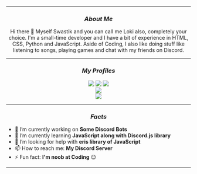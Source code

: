 <!--Copyright 2021 Loki2442 <https://loki2442.github.io/>

Licensed under the Apache License, Version 2.0(the "License");
you may not use this file except in compliance with the License.
You may obtain a copy of the License at

http://www.apache.org/licenses/LICENSE-2.0

Unless required by applicable law or agreed to in writing, software
distributed under the License is distributed on an "AS IS" BASIS,
    WITHOUT WARRANTIES OR CONDITIONS OF ANY KIND, either express or implied.
    See the License for the specific language governing permissions and
limitations under the License.
-->

<hr>
<div align = "center">
    
### <i> About Me</i>
    
Hi there 👋 Myself Swastik and you can call me Loki also, completely your choice. I'm a small-time developer and I have a bit of experience in HTML, CSS, Python and JavaScript. Aside of Coding, I also like doing stuff like listening to songs, playing games and chat with my friends on Discord.
</div>
<div align = "center">
<hr>
  
<!--Current Status-->

### <i> My Profiles </i>

[![](https://img.shields.io/badge/Twitter-profile-%2300acee?style=flat-square&logo=twitter)](https://twitter.com/SwastikofIndia)
[![](https://img.shields.io/badge/Instagram-profile-%23833AB4?style=flat-square&logo=instagram)](https://www.instagram.com/ig_loki2442/) 
[![](https://img.shields.io/badge/Steam-profile-%2366c0f4?style=flat-square&logo=steam)](https://steamcommunity.com/profiles/76561198984209411) 
<br>
[![](https://img.shields.io/badge/Spotify-profile-%231DB954?style=flat-square&logo=spotify)](https://open.spotify.com/user/iixxrn70fbza27p1c6q32fepo)
<br>
[![](https://discord.com/api/guilds/680724849844551715/embed.png?style=banner2)](https://discord.gg/6PETrY4)
<hr>

<!--Factual Information-->

### <i> Facts </i>
</div>

- 🔭 I’m currently working on **Some Discord Bots**
- 🌱 I’m currently learning **JavaScript along with Discord.js library**
- 🤔 I’m looking for help with **eris library of JavaScript**
- 📫 How to reach me: **My Discord Server**
- ⚡ Fun fact: **I'm noob at Coding** 😉
<hr>
